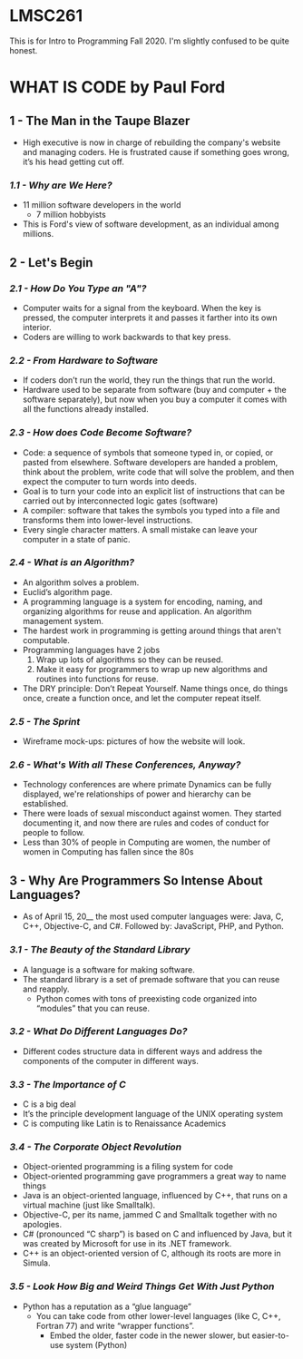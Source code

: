 # LMSC261
This is for Intro to Programming Fall 2020.
I'm slightly confused to be quite honest.


# **WHAT IS CODE by Paul Ford**
## **1 - The Man in the Taupe Blazer**
- High executive is now in charge of rebuilding the company's website and managing coders. He is frustrated cause if something goes wrong, it’s his head getting cut off.
### *1.1 - Why are We Here?*
- 11 million software developers in the world
  - 7 million hobbyists
- This is Ford's view of software development, as an individual among millions.
## **2 - Let's Begin**
### *2.1 - How Do You Type an "A"?*
- Computer waits for a signal from the keyboard. When the key is pressed, the computer interprets it and passes it farther into its own interior.
- Coders are willing to work backwards to that key press.
### *2.2 - From Hardware to Software*
- If coders don’t run the world, they run the things that run the world.
- Hardware used to be separate from software (buy and computer + the software separately), but now when you buy a computer it comes with all the functions already installed.
### *2.3 - How does Code Become Software?*
- Code: a sequence of symbols that someone typed in, or copied, or pasted from elsewhere. Software developers are handed a problem, think about the problem, write code that will solve the problem, and then expect the computer to turn words into deeds.
- Goal is to turn your code into an explicit list of instructions that can be carried out by interconnected logic gates (software)
- A compiler: software that takes the symbols you typed into a file and transforms them into lower-level instructions.
- Every single character matters. A small mistake can leave your computer in a state of panic.
### *2.4 - What is an Algorithm?*
- An algorithm solves a problem.
- Euclid’s algorithm page.
- A programming language is a system for encoding, naming, and organizing algorithms for reuse and application. An algorithm management system.
- The hardest work in programming is getting around things that aren't computable.
- Programming languages have 2 jobs
  1. Wrap up lots of algorithms so they can be reused.
  2. Make it easy for programmers to wrap up new algorithms and routines into functions for reuse.
- The DRY principle: Don’t Repeat Yourself. Name things once, do things once, create a function once, and let the computer repeat itself.
### *2.5 - The Sprint*
- Wireframe mock-ups: pictures of how the website will look.
### *2.6 - What's With all These Conferences, Anyway?*
- Technology conferences are where primate Dynamics can be fully displayed, we're relationships of power and hierarchy can be established.
- There were loads of sexual misconduct against women. They started documenting it, and now there are rules and codes of conduct for people to follow.
- Less than 30% of people in Computing are women, the number of women in Computing has fallen since the 80s
## **3 - Why Are Programmers So Intense About Languages?**
- As of April 15, 20__ the most used computer languages were: Java, C, C++, Objective-C, and C#. Followed by: JavaScript, PHP, and Python.
### *3.1 - The Beauty of the Standard Library*
- A language is a software for making software.
- The standard library is a set of premade software that you can reuse and reapply.
  - Python comes with tons of preexisting code organized into “modules” that you can reuse.
### *3.2 - What Do Different Languages Do?*
- Different codes structure data in different ways and address the components of the computer in different ways.
### *3.3 - The Importance of C*
- C is a big deal
- It’s the principle development language of the UNIX operating system
- C is computing like Latin is to Renaissance Academics
### *3.4 - The Corporate Object Revolution*
- Object-oriented programming is a filing system for code
- Object-oriented programming gave programmers a great way to name things
- Java is an object-oriented language, influenced by C++, that runs on a virtual machine (just like Smalltalk).
- Objective-C, per its name, jammed C and Smalltalk together with no apologies.
- C# (pronounced “C sharp”) is based on C and influenced by Java, but it was created by Microsoft for use in its .NET framework.
- C++ is an object-oriented version of C, although its roots are more in Simula.
### *3.5 - Look How Big and Weird Things Get With Just Python*
- Python has a reputation as a “glue language”
  - You can take code from other lower-level languages (like C, C++, Fortran 77) and write “wrapper functions”.
    - Embed the older, faster code in the newer slower, but easier-to-use system (Python)
